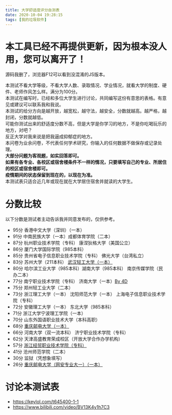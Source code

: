 ```yaml
---
title: 大学舒适度评分自测表
date: 2020-10-04 19:28:15
tags: [我的垃圾软件]
---
```


# 本工具已经不再提供更新，因为根本没人用，您可以离开了！

源码我删了，浏览器F12可以看到没混淆的JS版本。

本测试不看大学等级，不看大学人数、录取情况、学业情况，就看大学的制度、硬件、老师作风怎么样。满分为100分。  
本测试在编写时，已经和多位大学生进行讨论，共同编写这份有意思的表格。有意见或建议可以联系我和我说。  
本测试的给分方向是越开放，越宽松，越守法，越安全，分数就越高。越严格，越封闭，分数就越低。  
可能你测试出来的舒适度分数不高，但是大学是你学习的地方，不是你吃喝玩乐的地方，对吧？  
反正大学对我来说是把我逼成抑郁症的地方。  
本问卷为业余问卷，不代表任何学术研究，你输入的任何数据不做保存或记录处理。  
**大部分问题为客观题，如实回答即可。**   
**如果有各专业、各校区或宿舍楼条件不一样的情况，只要填写自己的专业、所居住的校区或宿舍楼即可。**  
**疫情期间的状态保留到现在的，以现在为准。**  
本测试表只适合近几年或现在就在大学居住宿舍并就读的大学生。   
<div id="testcontent">  </div><script src="/js/university_points.js"></script>

# 分数比较
以下分数是测试者主动告诉我并同意发布的，仅供参考。
- 95分 香港中文大学（深圳）（一本）
- 91分 中南民族大学（一本）成都体育学院（二本）
- 87分 杭州职业技术学院（专科） 康涅狄格大学（美国公立）
- 86分 厦门大学国际学院（985本科）
- 85分 贵州省电子信息职业技术学院（专科） 佛光大学（台湾私立）
- 83分 苏州大学（211本科） [武汉轻工大学（一本）](https://s1.ax1x.com/2020/10/06/0N1Lin.png)
- 80分 哈尔滨工业大学（985本科）湖南大学（985本科） 南京传媒学院（民办二本） 
- 77分 南宁职业技术学院（专科） 济南大学（一本）[By 4D](https://www.luojunhua.cn/)
- 75分 郑州轻工业大学（二本）
- 73分 浙江理工大学（一本） 沈阳师范大学（一本） 上海电子信息职业技术学院（专科） 
- 72分 安徽理工大学（一本） 东北大学（985本科）
- 71分 浙江大学宁波理工学院（一本）
- 70分 山东外国语职业技术大学（本科高职）
- 68分 [重庆邮电大学（一本）](https://s1.ax1x.com/2020/10/07/0d3NVS.png)
- 66分 河南大学（双一流本科） 济宁职业技术学院（专科） 
- 62分 天津高盛教育荣成校区（开放大学合作办学机构）
- 57分 [浙江经贸职业技术学院（专科）](https://s1.ax1x.com/2020/10/06/0NPotJ.png)
- 41分 沧州师范学院（二本）
- 30分 监狱（凭想象填写）
- 26分 [重庆邮电大学（网安专业大一）（一本）](https://s1.ax1x.com/2020/10/06/0NPIk4.png)

# 讨论本测试表
- https://keylol.com/t645400-1-1  
- https://www.bilibili.com/video/BV13K4y1h7C3  
